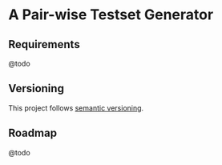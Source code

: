 # A Pair-wise Testset Generator


## Requirements

@todo

## Versioning

This project follows [semantic versioning](http://semver.org).

## Roadmap

@todo
